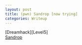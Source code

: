 ```yaml
---
layout: post
title: (pwn) Sandrop [now trying]
categories: Writeup
---
```


[Dreamhack][Level5]<br>
[Sandrop](https://bugeun1007.tistory.com/79)